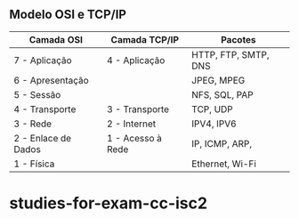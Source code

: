## Modelo OSI e TCP/IP

| Camada OSI | Camada TCP/IP | Pacotes |
|------------|---------------|---------|
| 7 - Aplicação | 4 - Aplicação | HTTP, FTP, SMTP, DNS |
| 6 - Apresentação |  |  JPEG, MPEG|
| 5 - Sessão |  | NFS, SQL, PAP|
| 4 - Transporte | 3 - Transporte | TCP, UDP |
| 3 - Rede | 2 - Internet |  IPV4, IPV6 |
| 2 - Enlace de Dados | 1 - Acesso à Rede | IP, ICMP, ARP,|
| 1 - Física |  |  Ethernet, Wi-Fi  | 
# studies-for-exam-cc-isc2
